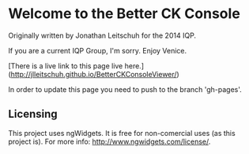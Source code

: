 # Welcome to the Better CK Console

Originally written by Jonathan Leitschuh for the 2014 IQP.

If you are a current IQP Group, I'm sorry. Enjoy Venice.

[There is a live link to this page live here.] (http://jlleitschuh.github.io/BetterCKConsoleViewer/)

In order to update this page you need to push to the branch 'gh-pages'.

Licensing
---------

This project uses ngWidgets. It is free for non-comercial uses (as this project is). For more info: http://www.ngwidgets.com/license/.
